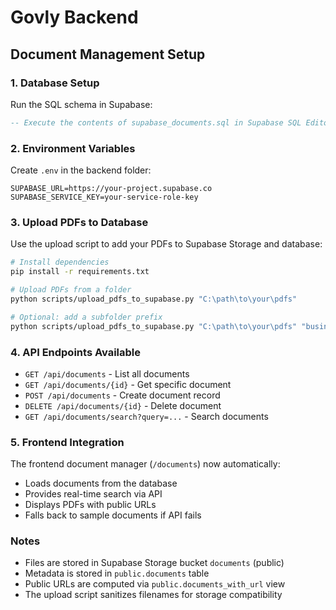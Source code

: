 # Govly Backend

## Document Management Setup

### 1. Database Setup
Run the SQL schema in Supabase:
```sql
-- Execute the contents of supabase_documents.sql in Supabase SQL Editor
```

### 2. Environment Variables
Create `.env` in the backend folder:
```env
SUPABASE_URL=https://your-project.supabase.co
SUPABASE_SERVICE_KEY=your-service-role-key
```

### 3. Upload PDFs to Database
Use the upload script to add your PDFs to Supabase Storage and database:

```bash
# Install dependencies
pip install -r requirements.txt

# Upload PDFs from a folder
python scripts/upload_pdfs_to_supabase.py "C:\path\to\your\pdfs"

# Optional: add a subfolder prefix
python scripts/upload_pdfs_to_supabase.py "C:\path\to\your\pdfs" "business-docs"
```

### 4. API Endpoints Available
- `GET /api/documents` - List all documents
- `GET /api/documents/{id}` - Get specific document
- `POST /api/documents` - Create document record
- `DELETE /api/documents/{id}` - Delete document
- `GET /api/documents/search?query=...` - Search documents

### 5. Frontend Integration
The frontend document manager (`/documents`) now automatically:
- Loads documents from the database
- Provides real-time search via API
- Displays PDFs with public URLs
- Falls back to sample documents if API fails

### Notes
- Files are stored in Supabase Storage bucket `documents` (public)
- Metadata is stored in `public.documents` table
- Public URLs are computed via `public.documents_with_url` view
- The upload script sanitizes filenames for storage compatibility




